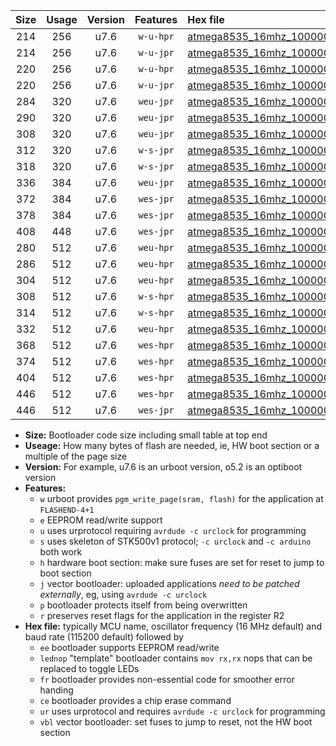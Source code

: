 |Size|Usage|Version|Features|Hex file|
|:-:|:-:|:-:|:-:|:--|
|214|256|u7.6|`w-u-hpr`|[atmega8535_16mhz_1000000bps_ur.hex](https://raw.githubusercontent.com/stefanrueger/urboot/main/bootloaders/atmega8535/fcpu_16mhz/1000000_bps/atmega8535_16mhz_1000000bps_ur.hex)|
|214|256|u7.6|`w-u-jpr`|[atmega8535_16mhz_1000000bps_ur_vbl.hex](https://raw.githubusercontent.com/stefanrueger/urboot/main/bootloaders/atmega8535/fcpu_16mhz/1000000_bps/atmega8535_16mhz_1000000bps_ur_vbl.hex)|
|220|256|u7.6|`w-u-hpr`|[atmega8535_16mhz_1000000bps_lednop_ur.hex](https://raw.githubusercontent.com/stefanrueger/urboot/main/bootloaders/atmega8535/fcpu_16mhz/1000000_bps/atmega8535_16mhz_1000000bps_lednop_ur.hex)|
|220|256|u7.6|`w-u-jpr`|[atmega8535_16mhz_1000000bps_lednop_ur_vbl.hex](https://raw.githubusercontent.com/stefanrueger/urboot/main/bootloaders/atmega8535/fcpu_16mhz/1000000_bps/atmega8535_16mhz_1000000bps_lednop_ur_vbl.hex)|
|284|320|u7.6|`weu-jpr`|[atmega8535_16mhz_1000000bps_ee_ur_vbl.hex](https://raw.githubusercontent.com/stefanrueger/urboot/main/bootloaders/atmega8535/fcpu_16mhz/1000000_bps/atmega8535_16mhz_1000000bps_ee_ur_vbl.hex)|
|290|320|u7.6|`weu-jpr`|[atmega8535_16mhz_1000000bps_ee_lednop_ur_vbl.hex](https://raw.githubusercontent.com/stefanrueger/urboot/main/bootloaders/atmega8535/fcpu_16mhz/1000000_bps/atmega8535_16mhz_1000000bps_ee_lednop_ur_vbl.hex)|
|308|320|u7.6|`weu-jpr`|[atmega8535_16mhz_1000000bps_ee_lednop_fr_ur_vbl.hex](https://raw.githubusercontent.com/stefanrueger/urboot/main/bootloaders/atmega8535/fcpu_16mhz/1000000_bps/atmega8535_16mhz_1000000bps_ee_lednop_fr_ur_vbl.hex)|
|312|320|u7.6|`w-s-jpr`|[atmega8535_16mhz_1000000bps_vbl.hex](https://raw.githubusercontent.com/stefanrueger/urboot/main/bootloaders/atmega8535/fcpu_16mhz/1000000_bps/atmega8535_16mhz_1000000bps_vbl.hex)|
|318|320|u7.6|`w-s-jpr`|[atmega8535_16mhz_1000000bps_lednop_vbl.hex](https://raw.githubusercontent.com/stefanrueger/urboot/main/bootloaders/atmega8535/fcpu_16mhz/1000000_bps/atmega8535_16mhz_1000000bps_lednop_vbl.hex)|
|336|384|u7.6|`weu-jpr`|[atmega8535_16mhz_1000000bps_ee_lednop_fr_ce_ur_vbl.hex](https://raw.githubusercontent.com/stefanrueger/urboot/main/bootloaders/atmega8535/fcpu_16mhz/1000000_bps/atmega8535_16mhz_1000000bps_ee_lednop_fr_ce_ur_vbl.hex)|
|372|384|u7.6|`wes-jpr`|[atmega8535_16mhz_1000000bps_ee_vbl.hex](https://raw.githubusercontent.com/stefanrueger/urboot/main/bootloaders/atmega8535/fcpu_16mhz/1000000_bps/atmega8535_16mhz_1000000bps_ee_vbl.hex)|
|378|384|u7.6|`wes-jpr`|[atmega8535_16mhz_1000000bps_ee_lednop_vbl.hex](https://raw.githubusercontent.com/stefanrueger/urboot/main/bootloaders/atmega8535/fcpu_16mhz/1000000_bps/atmega8535_16mhz_1000000bps_ee_lednop_vbl.hex)|
|408|448|u7.6|`wes-jpr`|[atmega8535_16mhz_1000000bps_ee_lednop_fr_vbl.hex](https://raw.githubusercontent.com/stefanrueger/urboot/main/bootloaders/atmega8535/fcpu_16mhz/1000000_bps/atmega8535_16mhz_1000000bps_ee_lednop_fr_vbl.hex)|
|280|512|u7.6|`weu-hpr`|[atmega8535_16mhz_1000000bps_ee_ur.hex](https://raw.githubusercontent.com/stefanrueger/urboot/main/bootloaders/atmega8535/fcpu_16mhz/1000000_bps/atmega8535_16mhz_1000000bps_ee_ur.hex)|
|286|512|u7.6|`weu-hpr`|[atmega8535_16mhz_1000000bps_ee_lednop_ur.hex](https://raw.githubusercontent.com/stefanrueger/urboot/main/bootloaders/atmega8535/fcpu_16mhz/1000000_bps/atmega8535_16mhz_1000000bps_ee_lednop_ur.hex)|
|304|512|u7.6|`weu-hpr`|[atmega8535_16mhz_1000000bps_ee_lednop_fr_ur.hex](https://raw.githubusercontent.com/stefanrueger/urboot/main/bootloaders/atmega8535/fcpu_16mhz/1000000_bps/atmega8535_16mhz_1000000bps_ee_lednop_fr_ur.hex)|
|308|512|u7.6|`w-s-hpr`|[atmega8535_16mhz_1000000bps.hex](https://raw.githubusercontent.com/stefanrueger/urboot/main/bootloaders/atmega8535/fcpu_16mhz/1000000_bps/atmega8535_16mhz_1000000bps.hex)|
|314|512|u7.6|`w-s-hpr`|[atmega8535_16mhz_1000000bps_lednop.hex](https://raw.githubusercontent.com/stefanrueger/urboot/main/bootloaders/atmega8535/fcpu_16mhz/1000000_bps/atmega8535_16mhz_1000000bps_lednop.hex)|
|332|512|u7.6|`weu-hpr`|[atmega8535_16mhz_1000000bps_ee_lednop_fr_ce_ur.hex](https://raw.githubusercontent.com/stefanrueger/urboot/main/bootloaders/atmega8535/fcpu_16mhz/1000000_bps/atmega8535_16mhz_1000000bps_ee_lednop_fr_ce_ur.hex)|
|368|512|u7.6|`wes-hpr`|[atmega8535_16mhz_1000000bps_ee.hex](https://raw.githubusercontent.com/stefanrueger/urboot/main/bootloaders/atmega8535/fcpu_16mhz/1000000_bps/atmega8535_16mhz_1000000bps_ee.hex)|
|374|512|u7.6|`wes-hpr`|[atmega8535_16mhz_1000000bps_ee_lednop.hex](https://raw.githubusercontent.com/stefanrueger/urboot/main/bootloaders/atmega8535/fcpu_16mhz/1000000_bps/atmega8535_16mhz_1000000bps_ee_lednop.hex)|
|404|512|u7.6|`wes-hpr`|[atmega8535_16mhz_1000000bps_ee_lednop_fr.hex](https://raw.githubusercontent.com/stefanrueger/urboot/main/bootloaders/atmega8535/fcpu_16mhz/1000000_bps/atmega8535_16mhz_1000000bps_ee_lednop_fr.hex)|
|446|512|u7.6|`wes-hpr`|[atmega8535_16mhz_1000000bps_ee_lednop_fr_ce.hex](https://raw.githubusercontent.com/stefanrueger/urboot/main/bootloaders/atmega8535/fcpu_16mhz/1000000_bps/atmega8535_16mhz_1000000bps_ee_lednop_fr_ce.hex)|
|446|512|u7.6|`wes-jpr`|[atmega8535_16mhz_1000000bps_ee_lednop_fr_ce_vbl.hex](https://raw.githubusercontent.com/stefanrueger/urboot/main/bootloaders/atmega8535/fcpu_16mhz/1000000_bps/atmega8535_16mhz_1000000bps_ee_lednop_fr_ce_vbl.hex)|

- **Size:** Bootloader code size including small table at top end
- **Useage:** How many bytes of flash are needed, ie, HW boot section or a multiple of the page size
- **Version:** For example, u7.6 is an urboot version, o5.2 is an optiboot version
- **Features:**
  + `w` urboot provides `pgm_write_page(sram, flash)` for the application at `FLASHEND-4+1`
  + `e` EEPROM read/write support
  + `u` uses urprotocol requiring `avrdude -c urclock` for programming
  + `s` uses skeleton of STK500v1 protocol; `-c urclock` and `-c arduino` both work
  + `h` hardware boot section: make sure fuses are set for reset to jump to boot section
  + `j` vector bootloader: uploaded applications *need to be patched externally*, eg, using `avrdude -c urclock`
  + `p` bootloader protects itself from being overwritten
  + `r` preserves reset flags for the application in the register R2
- **Hex file:** typically MCU name, oscillator frequency (16 MHz default) and baud rate (115200 default) followed by
  + `ee` bootloader supports EEPROM read/write
  + `lednop` "template" bootloader contains `mov rx,rx` nops that can be replaced to toggle LEDs
  + `fr` bootloader provides non-essential code for smoother error handing
  + `ce` bootloader provides a chip erase command
  + `ur` uses urprotocol and requires `avrdude -c urclock` for programming
  + `vbl` vector bootloader: set fuses to jump to reset, not the HW boot section
